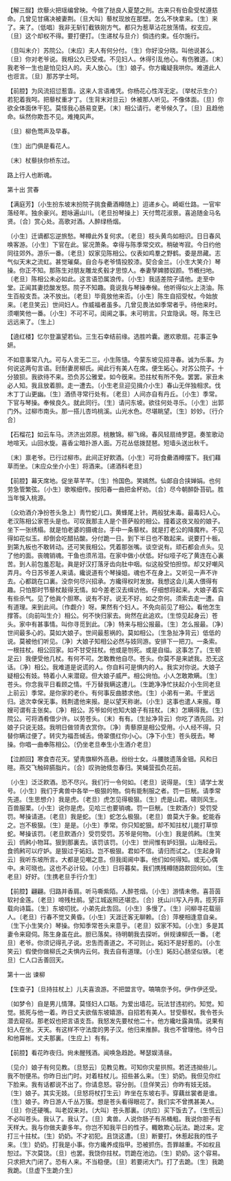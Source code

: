 <!-- { "loadSidebar": true } -->
【解三酲】炊藜火把瑶编曾映。今做了挞良人夏楚之刑。古来只有伯兪受杖遵慈命。几曾见甘痛决被妻荆。〔旦大叫〕藜杖现放在那壁。怎么不快拿来。〔生〕来了。来了。〔低唱〕我非无斩钉截铁刚方气。都只为惹草沾花放荡情。权支应。〔旦〕这个却权不得。要打便打。〔生递杖与旦介〕倘违约束。任尔施行。

〔旦叫末介〕苏院公。〔末应〕夫人有何分付。〔生〕你好没分晓。叫他说甚么。〔旦〕你对老爷说。我相公久已受戒。不见妇人。休得引乱他心。有伤雅道。〔末〕我老爷一生也是怕见妇人的。夫人放心。〔生〕娘子。你方纔疑我哄你。难道此人也诳言。〔旦〕那苏学士呵。 

【前腔】为风流招愆惹眚。这来人言语难凭。你杨花心性浑无定。〔举杖示生介〕若犯着我呵。把藜杖重才丁。〔生背末对旦云〕休被那人听见。不像体面。〔旦〕你欲全体面休干犯。莫怪我心肠易变更。〔末〕相公请行。老爷候久了。〔旦〕且趋他命。纵然你欺吾不见。难掩风声。

〔旦〕柳色莺声及早春。



〔生〕出门俱是看花人。

〔末〕杖藜扶你桥东过。



路上行人也断魂。 

第十出
赏春

【满庭芳】〔小生扮东坡末扮院子挑食罍酒樽随上〕迢递乡心。崎岖仕路。一官牢落经年。独余豪兴。题咏遍山川。〔老旦扮琴操上〕天付莺花淑景。喜追随金马名贤。〔合〕赏心处。高歌对酒。人醉绿杨烟。

〔小生〕迁谪都忘逆旅愁。琴樽此外复何求。〔老旦〕枝头黄鸟如相识。日日春风唤客游。〔小生〕下官在此。宦况萧条。幸得与陈季常交欢。稍破岑寂。今日约他同往郊外。游乐一番。〔老旦〕奴家见陈相公。仪表如鸡羣之野鹤。委是昂藏。志气似天末之流虹。甚觉璀粲。自合与老爷情投胶漆。契合金兰。〔小生大笑介〕琴操。你正不知。那陈生对朋友雕龙炙毂才思惊人。奉妻孥婢膝奴颜。节槪扫地。〔老旦〕陈相公未必如此。这言语恐属浪传。〔小生〕我适差院子请他。走至中堂。正闻其妻捻酸发怒。院子不知趣。竟说我与琴操奉候。他听得似火上浇油。陈生百般支吾。决不放出。〔老旦〕毕竟放他来否。〔小生〕陈生自招受杖。今始放来。〔老旦笑云〕世间妇人。作威福者虽多。几曾见畏法如季常者乎。待他来时。须嘲笑他一番。〔小生〕不可不可。闺阃之事。未可明言。只宜隐讽。呀。陈生已远远来了。〔生上〕 

【遶红楼】忆尔登瀛望若仙。三生石幸结前缘。选胜吟囊。邀欢歌扇。花事正争妍。

不如意事常八九。可与人言无二三。小生陈慥。今蒙东坡见招寻春。诚为乐事。为何说这两句言语。尀耐妻房柳氏。闻此行有美人在席。便生妬心。对苏公院子。十分狼狈。我欲待不来。恐负苏公雅爱。如今旣来。恐拄杖有所不免。罢罢。家丑未必人知。我且放着胆。走一遭去。〔小生老旦迎见揖介小生〕春山无伴独相求。伐木丁丁山更幽。〔生〕酒债寻常行处有。〔老旦〕人间亦自有丹丘。〔小生〕季常。下官与琴操。奉候良久。就此同行。〔生〕请问东坡。欲往何处寻乐。〔小生〕出郭门外。过柳市南头。那一搭儿杏坞桃溪。山光水色。尽堪眺望。〔生〕妙妙。〔行介合〕 

【石榴花】如云车马。济济出郊原。桃散锦。柳飞绵。春风轻扇绮罗筵。奏笙歌动地喧天。山回水旋。喜香尘暗扑游人面。万花丛低拨琵琶。短墙头送出秋千。

〔末〕禀老爷。已行过柳市。此间正好飮酒。〔小生〕可将食罍酒樽摆下。我们藉草而坐。〔末应众坐介小生〕将酒来。〔递酒科老旦〕 

【前腔】幕天席地。促坐草芊芊。〔生〕怜国色。笑嫣然。仙郞自合挟婵娟。也何劳急管繁弦。〔小生〕歌喉细传。按阳春一曲把金杯劝。〔合〕尽今朝醉卧苔矶。胜当年悞入桃源。

〔众劝酒介净扮苍头急上〕靑竹蛇儿口。黄蜂尾上针。两般犹未毒。最毒妇人心。老汉陈相公家苍头是也。可叹我那主人是个菩萨般的相公。撞着这夜叉般的娘子。坐下一张绣榻。就是怕老婆的摄魂台。手中一条藜杖。就是打老公的降魔杵。不见得如花似玉。却倒会吃醋拈酸。分付跪一日。到下半日也不敢起来。说要打十板。到第九板也不敢转动。还可笑我相公。凭着那张嘴。谈空说有。顽石都会点头。见了他的面。丧魄销魂。干鱼也须吊泪。在家中做小伏低。好似哑子吃了黄连在心裏苦。到人前包羞忍耻。眞是好汉打落牙齿向肚中咽。似这般受怕担惊。却又好嘲风弄月。今日苏爷差人来请。纔说道有个琴操姐。魂也不在身上。又听见一声不许去。心都跳在口裏。没奈何尽兴招承。方纔得权时发放。我想这会儿美人偎得有趣。只怕那时节藜杖敲得无情。如今差老汉去缉访他。仔细想将起来。大娘子着实有些杀气。见了他眞个胆寒。说有不好。说无不好。如之奈何。须索去走一遭。自有道理。来到此间。〔作觑介〕呀。果然有个妇人。不免向前见了相公。看他怎生撑答。〔向前叫生介〕相公。何不快归家去。尙然在此追欢。〔生惊见起身云〕苍头。家中有甚事情。叫你寻觅到此。〔净〕特来与相公报最。〔生〕怎么报最。〔净〕世间最多心的。莫如大娘子。世间最惹祸的。莫如相公。〔生急扯净背云〕低低的说。莫被他们听见。〔净〕大娘子知相公必然与妓同游。安排下一把刀。一条索。一根拄杖。相公回家。如不甘受拄杖。他或是刎死。或是自缢。这事怎了。〔生顿足云〕我便受他几杖。有何不可。怎敢教他自尽。苍头。你莫不是来諕我。恐无这话。〔净〕相公。我难道是说谎的人。你自料可是惧内的人。我实对你说。大娘子疑相公有妓。特着小人来潜窥。但大娘子威严。相公尙怕。小人怎敢欺瞒。〔生〕苍头。你念我平日看顾之情。千万替我瞒这遭儿。〔生跪净净忙扶起介小生同老旦上前云〕季常。是你家的老仆。有何事反曲膝求他。〔生〕小弟有一弟。千里远归。途次幸保无事。贱荆遣他来报。是以望天称谢。〔小生〕这事也遣人来报。尊嫂可谓有主张矣。〔净〕相公。苏爷如何也知大娘子有拄杖。〔末〕怎瞒得我。〔生〕院公。可将酒肴借少许。以劳苍头。〔末〕有有。〔生扯净背云〕你吃了酒先回。对娘子只说无妓。我明日做领靑衣赏你。〔净〕靑藜原是相公受用。小人经不得。只替你瞒过便了。转灾为福吾缄舌。倚翠偎红你小心。〔净下小生〕苍头旣去。琴操。你唱一曲奉陈相公。〔仍坐老旦奉生小生酒介老旦〕 

【泣颜回】寒食杏花天。望靑旗柳外高悬。纷纷士女。斗腰肢遗落金钿。风和日暄。燕交飞触碎臙脂片。〔合〕叹驹驰倐忽春归。笑蝇营孤负花前。

〔小生〕泛泛飮酒。恐不尽兴。我们行一令何如。〔老旦〕说得是。〔生〕请学士发号。〔小生〕我们于禽兽中各举一极狠的物。倘有能制服之者。罚一巨觥。请季常先道。〔生思想介〕我是虎。〔老旦〕虎怎见得极狠。〔生〕虎是山君。啸则风生。百兽服栗。〔小生〕说你是虎。见哈三也要销魂。罚一巨觥。〔生飮酒介〕受罚受罚。琴操请道。〔老旦〕我是蛇。〔生〕蛇怎么极狠。〔老旦〕兽莫大于象。蛇能呑之。岂不极狠。〔生〕是是。〔小生〕季常。你只知蛇狠。却不知拄杖儿能打草惊蛇。琴操该罚。〔老旦飮酒介〕受罚受罚。苏爷是何物。〔小生〕我是鸧鹒。〔生笑云〕鸧鹒小物耳。狠到那裏去。该罚该罚。〔小生〕世间惟有妒妇狠。山海经云。食鸧鹒可以疗妒。是狠过于妬妇。岂不极狠。君如不信。请归而试之。〔生起身背云〕我听东坡所言。大都是见嘲之意。但我闺阃中事。他们如何得知。或无心偶中。未可晓也。这也不必计较。〔小生〕日将暮矣。我们携残樽随路飮回何如。〔生老旦〕好好。〔生携老旦手行介生〕 

【前腔】翩翩。归路并香肩。听马嘶紫陌。人醉苍烟。〔小生〕游情未倦。喜苔茵软衬金莲。〔老旦〕啼残杜鹃。望江城返照还堪恋。〔合〕抚山川写入丹靑。揽芳菲载向诗篇。〔生〕东坡叨扰。小弟先此吿回。〔小生〕多慢了。〔生〕问柳寻花载丽人。〔老旦〕行春不觉又黄昏。〔小生〕天涯迁客无聊赖。〔合〕萍梗相逢意自亲。〔生下小生笑介〕琴操。你知季常苍头来意乎。〔老旦〕奴家不知。〔小生〕多是其妻令来窥伺。陈生身虽在此。胆已落矣。待明朝我去探听。倂规谏柳氏一番。〔老旦〕老爷。你须记得孔子说。忠吿而善道之。不可则止。妬妇不是好惹的。〔小生笑云〕假使你做柳氏之夫惧内云何。我去自有道理。〔小生〕妬妇心肠坚似铁。〔老旦〕仁人口舌善回天。 

第十一出
谏柳

【生查子】〔旦持拄杖上〕儿夫喜浪游。不把盟言守。嗃嗃奈予何。伊作伊还受。

〔如梦令〕自是男儿情薄。莫怪妇人口聒。为爱出墙花。玩法甘违初约。知觉。知觉。抵死与他一着。昨日丈夫欲偕东坡嬉游。自招若有美人。甘受藜杖。我令苍头潜去窥视。那老奴也把言语支吾。我怒发先要杖他二十。他方纔吐露眞情。说果有妇人在坐。天天。有这样不守法度的男子汉。他归来推醉。我也不曾理他。待今日和他算帐。丈夫那裏。〔生应上〕有有。 

【前腔】看花昨夜归。尙未醒残酒。闻唤急趋跄。琴瑟娱淸昼。

〔见介〕娘子有何见教。〔旦怒云〕见教见教。可知你灾星拱照。若还违拗些儿。我不刎便吊。你昨日出门时。对着柱杖儿。招些甚么来。〔生〕奶奶。我但见你红下脸来。我有话都说不出了。你请息怒。容分剖。〔旦佯笑云〕你昨有妓无妓。〔生〕娘子。其实无妓。〔旦怒将杖打生云〕昨坐在东坡右手。穿藕丝裳者是谁。〔生〕娘子。昨日游人千丛万簇。想是苍头看得眼花了。我们实不曾携甚美人。〔旦〕你还硬嘴。叫老奴来对。〔大叫〕苍头那裏。〔内应〕买下饭去了。〔生慌云〕不必叫苍头。我认了。我认了。〔旦〕禽兽。人说你肠子有吊桶粗。我说你胆子有天样大。我与你做夫妻多年。你岂不知我平日的性子。輙敢欺心玩法。跪过来。定打三十拄杖。〔生〕奶奶。不才初犯。且饶这遭。〔旦〕断要打。休惹起我的性子来。〔生〕奶奶。打我是小事。你方纔养成指甲。恐被抓伤。吾罪越重。不如权且恕过。下次莫饶。〔旦〕也罢。我饶你拄杖。罚跪在池边。〔生〕奶奶。这个容易。只求把大门闭了。恐有人来。不当稳便。〔旦〕若要闭大门。打了去跪。〔生〕我跪我跪。〔旦虚下生跪介生〕 

